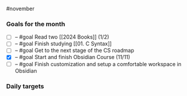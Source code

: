 #november
### Goals for the month

- [ ] – #goal Read two [[2024 Books]] (1/2)
- [ ] – #goal Finish studying [[01. C Syntax]]
- [ ] – #goal Get to the next stage of the CS roadmap
- [x] – #goal Start and finish Obsidian Course (11/11)
- [ ] – #goal Finish customization and setup a comfortable workspace in Obsidian

### Daily targets

